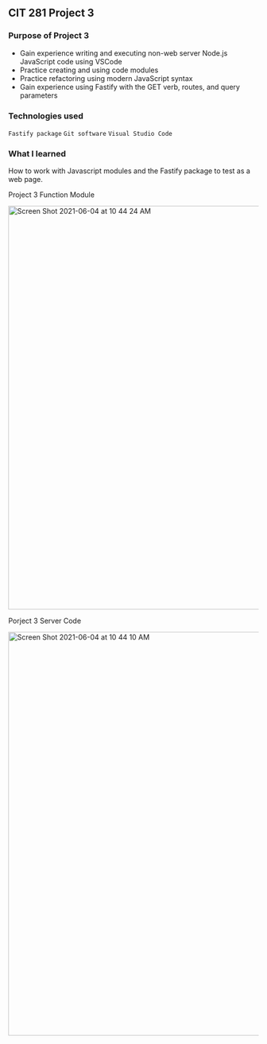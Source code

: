 ## CIT 281 Project 3

### Purpose of Project 3
* Gain experience writing and executing non-web server Node.js JavaScript code using VSCode
* Practice creating and using code modules
* Practice refactoring using modern JavaScript syntax
* Gain experience using Fastify with the GET verb, routes, and query parameters


### Technologies used
`Fastify package`
`Git software`
`Visual Studio Code`


### What I learned
How to work with Javascript modules and the Fastify package to test as a web page.


Project 3 Function Module

<img width="813" alt="Screen Shot 2021-06-04 at 10 44 24 AM" src="https://user-images.githubusercontent.com/84147507/120842754-f9c59400-c521-11eb-8e03-021f0cb4b6a8.png">

Porject 3 Server Code

<img width="813" alt="Screen Shot 2021-06-04 at 10 44 10 AM" src="https://user-images.githubusercontent.com/84147507/120842770-00540b80-c522-11eb-8d05-d68f183d21c1.png">

